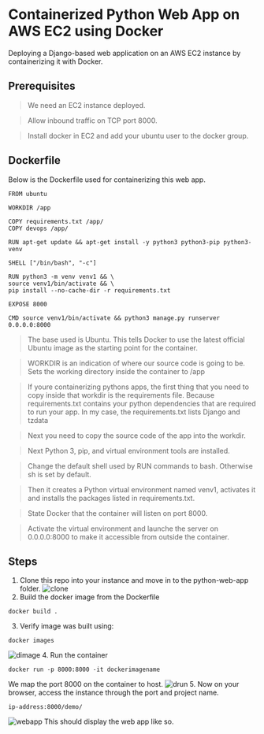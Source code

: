 
# Containerized Python Web App on AWS EC2 using Docker
Deploying a Django-based web application on an AWS EC2 instance by containerizing it with Docker.
## Prerequisites
> We need an EC2 instance deployed.

> Allow inbound traffic on TCP port 8000.

> Install docker in EC2 and add your ubuntu user to the docker group.

## Dockerfile
Below is the Dockerfile used for containerizing this web app.
```
FROM ubuntu

WORKDIR /app

COPY requirements.txt /app/
COPY devops /app/

RUN apt-get update && apt-get install -y python3 python3-pip python3-venv

SHELL ["/bin/bash", "-c"]

RUN python3 -m venv venv1 && \
source venv1/bin/activate && \
pip install --no-cache-dir -r requirements.txt

EXPOSE 8000

CMD source venv1/bin/activate && python3 manage.py runserver 0.0.0.0:8000
```
> The base used is Ubuntu. This tells Docker to use the latest official Ubuntu image as the starting point for the container.

> WORKDIR is an indication of where our source code is going to be. Sets the working directory inside the container to /app

> If youre containerizing pythons apps, the first thing that you need to copy inside that workdir is the requirements file. Because requirements.txt contains your python dependencies that are required to run your app. In my case, the requirements.txt lists Django and tzdata

> Next you need to copy the source code of the app into the workdir.

> Next Python 3, pip, and virtual environment tools are installed.

> Change the default shell used by RUN commands to bash. Otherwise sh is set by default.

> Then it creates a Python virtual environment named venv1, activates it and installs the packages listed in requirements.txt.

> State Docker that the container will listen on port 8000.

> Activate the virtual environment and launche the server on 0.0.0.0:8000 to make it accessible from outside the container.

## Steps
1. Clone this repo into your instance and move in to the python-web-app folder.
![clone](https://github.com/user-attachments/assets/a973bfb4-c048-4a40-878c-600b86e8951a)
2. Build the docker image from the Dockerfile
```
docker build .
```
3. Verify image was built using:
```
docker images
```
![dimage](https://github.com/user-attachments/assets/ea7d228d-2ac9-4fb2-8c89-4fc9ba446471)
4. Run the container
```
docker run -p 8000:8000 -it dockerimagename
```
We map the port 8000 on the container to host. 
![drun](https://github.com/user-attachments/assets/3c63a166-9c11-4f3a-8157-c0c90d337c96)
5. Now on your browser, access the instance through the port and project name.
```
ip-address:8000/demo/
```
![webapp](https://github.com/user-attachments/assets/b05d37e3-cd32-469c-97d8-4ca5ee70d273)
This should display the web app like so.





